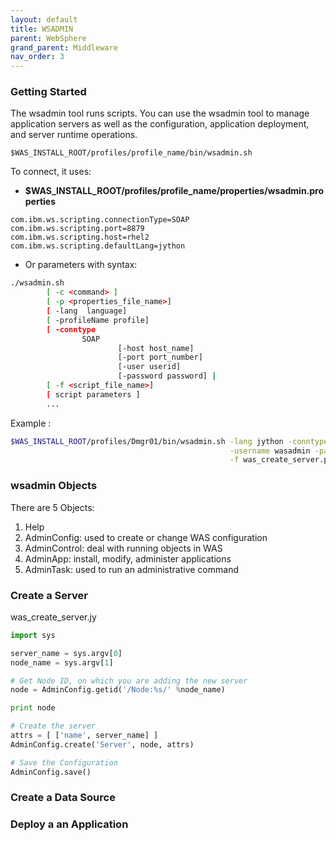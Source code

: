 ```yaml
---
layout: default
title: WSADMIN
parent: WebSphere
grand_parent: Middleware
nav_order: 3
---
```


### Getting Started
The wsadmin tool runs scripts. You can use the wsadmin tool to manage application servers as well as the configuration, application deployment, and server runtime operations.

~~~
$WAS_INSTALL_ROOT/profiles/profile_name/bin/wsadmin.sh
~~~


To connect, it uses:
- **$WAS_INSTALL_ROOT/profiles/profile_name/properties/wsadmin.properties**
~~~props
com.ibm.ws.scripting.connectionType=SOAP
com.ibm.ws.scripting.port=8879
com.ibm.ws.scripting.host=rhel2
com.ibm.ws.scripting.defaultLang=jython
~~~

- Or parameters with syntax:
~~~sh
./wsadmin.sh 
        [ -c <command> ] 
        [ -p <properties_file_name>] 
        [ -lang  language]  
        [ -profileName profile]  
        [ -conntype  
                SOAP
                        [-host host_name]
                        [-port port_number]
                        [-user userid]
                        [-password password] | 
        [ -f <script_file_name>] 
        [ script parameters ]
		...
~~~

Example :
~~~sh
$WAS_INSTALL_ROOT/profiles/Dmgr01/bin/wsadmin.sh -lang jython -conntype SOAP -host rhel2 \
                                                 -username wasadmin -password changeit \
		            							 -f was_create_server.py server_name node_name
~~~

### wsadmin Objects
There are 5 Objects:
1. Help
2. AdminConfig: used to create or change WAS configuration
3. AdminControl: deal with running objects in WAS
4. AdminApp: install, modify, administer applications
5. AdminTask:  used to run an administrative command

### Create a Server
was_create_server.jy 
~~~py
import sys

server_name = sys.argv[0]
node_name = sys.argv[1]

# Get Node ID, on which you are adding the new server
node = AdminConfig.getid('/Node:%s/' %node_name)

print node

# Create the server
attrs = [ ['name', server_name] ]
AdminConfig.create('Server', node, attrs)

# Save the Configuration
AdminConfig.save()
~~~

### Create a Data Source

### Deploy a an Application
